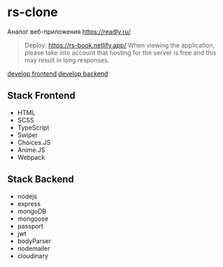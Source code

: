 # rs-clone

Аналог веб-приложения https://readly.ru/

> Deploy: https://rs-book.netlify.app/
> When viewing the application, please take into account that hosting for the server is free and this may result in long responses.

[develop frontend](https://github.com/oksan4ik10/rs-clone/tree/develop)
[develop backend](https://github.com/oksan4ik10/rs-clone-server/tree/develope)

## Stack Frontend

- HTML
- SCSS
- TypeScript
- Swiper
- Choices.JS
- Anime.JS
- Webpack

## Stack Backend

- nodejs
- express
- mongoDB
- mongoose
- passport
- jwt
- bodyParser
- nodemailer
- cloudinary
